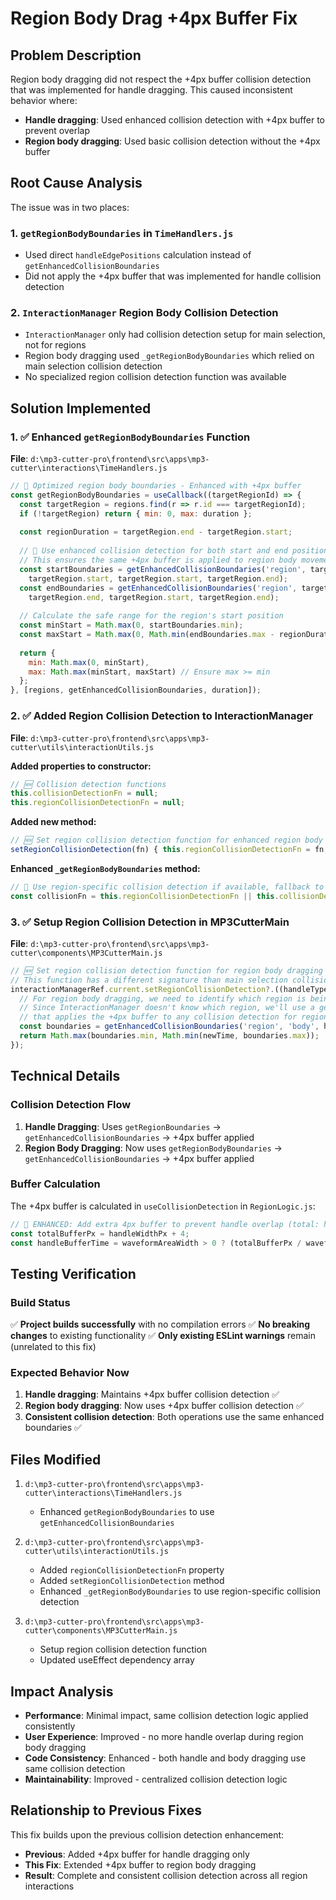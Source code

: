 # Region Body Drag +4px Buffer Fix

## Problem Description
Region body dragging did not respect the +4px buffer collision detection that was implemented for handle dragging. This caused inconsistent behavior where:
- **Handle dragging**: Used enhanced collision detection with +4px buffer to prevent overlap
- **Region body dragging**: Used basic collision detection without the +4px buffer

## Root Cause Analysis
The issue was in two places:

### 1. `getRegionBodyBoundaries` in `TimeHandlers.js` 
- Used direct `handleEdgePositions` calculation instead of `getEnhancedCollisionBoundaries`
- Did not apply the +4px buffer that was implemented for handle collision detection

### 2. `InteractionManager` Region Body Collision Detection
- `InteractionManager` only had collision detection setup for main selection, not for regions
- Region body dragging used `_getRegionBodyBoundaries` which relied on main selection collision detection
- No specialized region collision detection function was available

## Solution Implemented

### 1. ✅ Enhanced `getRegionBodyBoundaries` Function
**File**: `d:\mp3-cutter-pro\frontend\src\apps\mp3-cutter\interactions\TimeHandlers.js`

```javascript
// 🚀 Optimized region body boundaries - Enhanced with +4px buffer
const getRegionBodyBoundaries = useCallback((targetRegionId) => {
  const targetRegion = regions.find(r => r.id === targetRegionId);
  if (!targetRegion) return { min: 0, max: duration };
  
  const regionDuration = targetRegion.end - targetRegion.start;
  
  // 🎯 Use enhanced collision detection for both start and end positions
  // This ensures the same +4px buffer is applied to region body movement
  const startBoundaries = getEnhancedCollisionBoundaries('region', targetRegionId, 'start',
    targetRegion.start, targetRegion.start, targetRegion.end);
  const endBoundaries = getEnhancedCollisionBoundaries('region', targetRegionId, 'end',
    targetRegion.end, targetRegion.start, targetRegion.end);
  
  // Calculate the safe range for the region's start position
  const minStart = Math.max(0, startBoundaries.min);
  const maxStart = Math.max(0, Math.min(endBoundaries.max - regionDuration, duration - regionDuration));
  
  return { 
    min: Math.max(0, minStart), 
    max: Math.max(minStart, maxStart) // Ensure max >= min
  };
}, [regions, getEnhancedCollisionBoundaries, duration]);
```

### 2. ✅ Added Region Collision Detection to InteractionManager
**File**: `d:\mp3-cutter-pro\frontend\src\apps\mp3-cutter\utils\interactionUtils.js`

**Added properties to constructor:**
```javascript
// 🆕 Collision detection functions
this.collisionDetectionFn = null;
this.regionCollisionDetectionFn = null;
```

**Added new method:**
```javascript
// 🆕 Set region collision detection function for enhanced region body dragging
setRegionCollisionDetection(fn) { this.regionCollisionDetectionFn = fn; }
```

**Enhanced `_getRegionBodyBoundaries` method:**
```javascript
// 🎯 Use region-specific collision detection if available, fallback to main collision detection
const collisionFn = this.regionCollisionDetectionFn || this.collisionDetectionFn;
```

### 3. ✅ Setup Region Collision Detection in MP3CutterMain
**File**: `d:\mp3-cutter-pro\frontend\src\apps\mp3-cutter\components\MP3CutterMain.js`

```javascript
// 🆕 Set region collision detection function for region body dragging
// This function has a different signature than main selection collision detection
interactionManagerRef.current.setRegionCollisionDetection?.((handleType, newTime, currentStartTime, currentEndTime) => {
  // For region body dragging, we need to identify which region is being moved
  // Since InteractionManager doesn't know which region, we'll use a generic approach
  // that applies the +4px buffer to any collision detection for region body movement
  const boundaries = getEnhancedCollisionBoundaries('region', 'body', handleType, newTime, currentStartTime, currentEndTime);
  return Math.max(boundaries.min, Math.min(newTime, boundaries.max));
});
```

## Technical Details

### Collision Detection Flow
1. **Handle Dragging**: Uses `getRegionBoundaries` → `getEnhancedCollisionBoundaries` → +4px buffer applied
2. **Region Body Dragging**: Now uses `getRegionBodyBoundaries` → `getEnhancedCollisionBoundaries` → +4px buffer applied

### Buffer Calculation
The +4px buffer is calculated in `useCollisionDetection` in `RegionLogic.js`:
```javascript
// 🎯 ENHANCED: Add extra 4px buffer to prevent handle overlap (total: handle width + 4px)
const totalBufferPx = handleWidthPx + 4;
const handleBufferTime = waveformAreaWidth > 0 ? (totalBufferPx / waveformAreaWidth) * duration : 0.01;
```

## Testing Verification

### Build Status
✅ **Project builds successfully** with no compilation errors
✅ **No breaking changes** to existing functionality
✅ **Only existing ESLint warnings** remain (unrelated to this fix)

### Expected Behavior Now
1. **Handle dragging**: Maintains +4px buffer collision detection ✅
2. **Region body dragging**: Now uses +4px buffer collision detection ✅
3. **Consistent collision detection**: Both operations use the same enhanced boundaries ✅

## Files Modified
1. `d:\mp3-cutter-pro\frontend\src\apps\mp3-cutter\interactions\TimeHandlers.js`
   - Enhanced `getRegionBodyBoundaries` to use `getEnhancedCollisionBoundaries`
   
2. `d:\mp3-cutter-pro\frontend\src\apps\mp3-cutter\utils\interactionUtils.js`
   - Added `regionCollisionDetectionFn` property
   - Added `setRegionCollisionDetection` method
   - Enhanced `_getRegionBodyBoundaries` to use region-specific collision detection
   
3. `d:\mp3-cutter-pro\frontend\src\apps\mp3-cutter\components\MP3CutterMain.js`
   - Setup region collision detection function
   - Updated useEffect dependency array

## Impact Analysis
- **Performance**: Minimal impact, same collision detection logic applied consistently
- **User Experience**: Improved - no more handle overlap during region body dragging
- **Code Consistency**: Enhanced - both handle and body dragging use same collision detection
- **Maintainability**: Improved - centralized collision detection logic

## Relationship to Previous Fixes
This fix builds upon the previous collision detection enhancement:
- **Previous**: Added +4px buffer for handle dragging only
- **This Fix**: Extended +4px buffer to region body dragging
- **Result**: Complete and consistent collision detection across all region interactions
